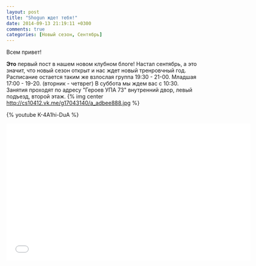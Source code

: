 ```yaml
---
layout: post
title: "Shogun ждет тебя!"
date: 2014-09-13 21:19:11 +0300
comments: true
categories: [Новый сезон, Сентябрь]
---
```

<h>Всем привет!</h>

<b>Это</b> первый пост в нашем новом клубном блоге!
Настал сентябрь, а это значит, что новый сезон открыт и нас ждет новый тренровчный год. Расписание остается таким же взлослая группа 19:30 - 21-00. Младшая 17:00 - 19-20. (вторник - четврег)
В суббота мы ждем вас с 10:30. 
Занятия проходят по адресу "Героев УПА 73" внутренний двор, левый подъезд, второй этаж.
{% img center http://cs10412.vk.me/g17043140/a_adbee888.jpg %} 


{% youtube K-4A1hi-DuA %}

<iframe width="640" height="360" src="//www.youtube.com/embed/K-4A1hi-DuA?feature=player_detailpage" frameborder="0" allowfullscreen></iframe>